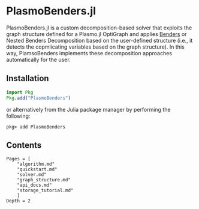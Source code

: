 # PlasmoBenders.jl

PlasmoBenders.jl is a custom decomposition-based solver that exploits the graph structure defined for a Plasmo.jl OptiGraph and applies [Benders](https://en.wikipedia.org/wiki/Benders_decomposition) or Nested Benders Decomposition based on the user-defined structure (i.e., it detects the copmlicating variables based on the graph structure). In this way, PlamsoBenders implements these decomposition approaches automatically for the user. 

## Installation
```julia
import Pkg
Pkg.add("PlasmoBenders")
```
or alternatively from the Julia package manager by performing the following:
```
pkg> add PlasmoBenders
```
## Contents

```@contents
Pages = [
    "algorithm.md"
    "quickstart.md"
    "solver.md"
    "graph_structure.md"
    "api_docs.md"
    "storage_tutorial.md"
    ]
Depth = 2
```
